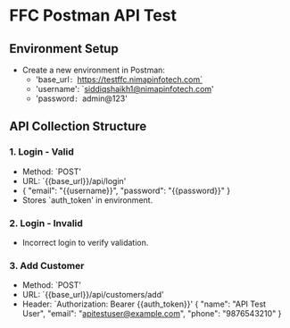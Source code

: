 # FFC Postman API Test

##  Environment Setup
- Create a new environment in Postman:
  - 'base_url`: `https://testffc.nimapinfotech.com`
  - 'username': `siddiqshaikh1@nimapinfotech.com'
  - 'password`: `admin@123'

##  API Collection Structure
### 1. Login - Valid
- Method: `POST'
- URL: `{{base_url}}/api/login'
- {
  "email": "{{username}}",
  "password": "{{password}}"
}
-  Stores `auth_token' in environment.

### 2. Login - Invalid
- Incorrect login to verify validation.

### 3. Add Customer
- Method: `POST'
- URL: `{{base_url}}/api/customers/add'
- Header: `Authorization: Bearer {{auth_token}}'
{
  "name": "API Test User",
  "email": "apitestuser@example.com",
  "phone": "9876543210"
}



